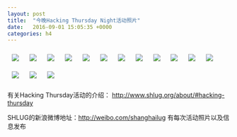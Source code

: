 ```yaml
---
layout: post
title:  "今晚Hacking Thursday Night活动照片"
date:   2016-09-01 15:05:35 +0000
categories: h4
---
```


[<img style='margin:10px;' src='/res2016/g901.h4/g901_2019_1900+08.1920p.jpg'>](/res2016/g901.h4/g901_2019_1900+08.JPG)
[<img style='margin:10px;' src='/res2016/g901.h4/g901_2020_0300+08.1920p.jpg'>](/res2016/g901.h4/g901_2020_0300+08.JPG)
[<img style='margin:10px;' src='/res2016/g901.h4/g901_2023_0900+08.1920p.jpg'>](/res2016/g901.h4/g901_2023_0900+08.JPG)
[<img style='margin:10px;' src='/res2016/g901.h4/g901_2027_2700+08.1920p.jpg'>](/res2016/g901.h4/g901_2027_2700+08.JPG)
[<img style='margin:10px;' src='/res2016/g901.h4/g901_2027_5600+08.1920p.jpg'>](/res2016/g901.h4/g901_2027_5600+08.JPG)
[<img style='margin:10px;' src='/res2016/g901.h4/g901_2034_1490+08.1920p.jpg'>](/res2016/g901.h4/g901_2034_1490+08.JPG)
[<img style='margin:10px;' src='/res2016/g901.h4/g901_2050_1700+08.1920p.jpg'>](/res2016/g901.h4/g901_2050_1700+08.JPG)
[<img style='margin:10px;' src='/res2016/g901.h4/g901_2052_3700+08.1920p.jpg'>](/res2016/g901.h4/g901_2052_3700+08.JPG)
[<img style='margin:10px;' src='/res2016/g901.h4/g901_2053_0500+08.1920p.jpg'>](/res2016/g901.h4/g901_2053_0500+08.JPG)
[<img style='margin:10px;' src='/res2016/g901.h4/g901_2055_0300+08.1920p.jpg'>](/res2016/g901.h4/g901_2055_0300+08.JPG)
[<img style='margin:10px;' src='/res2016/g901.h4/g901_2057_4650+08.1920p.jpg'>](/res2016/g901.h4/g901_2057_4650+08.JPG)
[<img style='margin:10px;' src='/res2016/g901.h4/g901_2058_5552+08.1920p.jpg'>](/res2016/g901.h4/g901_2058_5552+08.JPG)
[<img style='margin:10px;' src='/res2016/g901.h4/g901_2059_3700+08.1920p.jpg'>](/res2016/g901.h4/g901_2059_3700+08.JPG)
[<img style='margin:10px;' src='/res2016/g901.h4/g901_2107_0400+08.1920p.jpg'>](/res2016/g901.h4/g901_2107_0400+08.JPG)
[<img style='margin:10px;' src='/res2016/g901.h4/g901_2111_2300+08.1920p.jpg'>](/res2016/g901.h4/g901_2111_2300+08.JPG)

有关Hacking Thursday活动的介绍：
http://www.shlug.org/about/#hacking-thursday

SHLUG的新浪微博地址：http://weibo.com/shanghailug 有每次活动照片以及信息发布


